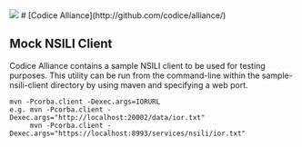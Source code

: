 <!--
/*
 * Copyright (c) Codice Foundation
 *
 * This is free software: you can redistribute it and/or modify it under the terms of the GNU Lesser General Public License as published by the Free Software Foundation, either
 * version 3 of the License, or any later version.
 *
 * This program is distributed in the hope that it will be useful, but WITHOUT ANY WARRANTY; without even the implied warranty of MERCHANTABILITY or FITNESS FOR A PARTICULAR PURPOSE.
 * See the GNU Lesser General Public License for more details. A copy of the GNU Lesser General Public License is distributed along with this program and can be found at
 * <http://www.gnu.org/licenses/lgpl.html>.
 */
-->
<img src="https://tools.codice.org/wiki/download/attachments/1179800/ddf.jpg"/>
# [Codice Alliance](http://github.com/codice/alliance/)

## Mock NSILI Client

Codice Alliance contains a sample NSILI client to be used for testing purposes.  This utility can be run from the command-line within the sample-nsili-client directory by using maven and specifying a web port.

```
mvn -Pcorba.client -Dexec.args=IORURL
e.g. mvn -Pcorba.client -Dexec.args="http://localhost:20002/data/ior.txt"
     mvn -Pcorba.client -Dexec.args="https://localhost:8993/services/nsili/ior.txt"
```
